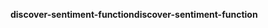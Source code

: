 <span data-ttu-id="5d6c5-101">**discover-sentiment-function**</span><span class="sxs-lookup"><span data-stu-id="5d6c5-101">**discover-sentiment-function**</span></span>